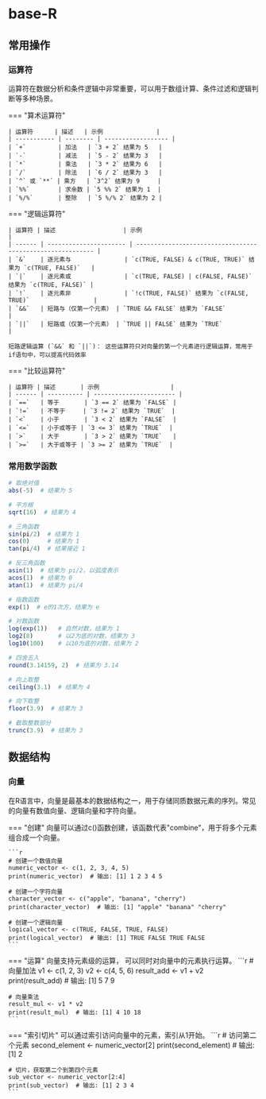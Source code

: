 # base-R

## 常用操作

### 运算符

运算符在数据分析和条件逻辑中非常重要，可以用于数组计算、条件过滤和逻辑判断等多种场景。

=== "算术运算符"

    | 运算符      | 描述   | 示例               |
    | ----------- | -------- | ------------------ |
    | `+`         | 加法   | `3 + 2` 结果为 5   |
    | `-`         | 减法   | `5 - 2` 结果为 3   |
    | `*`         | 乘法   | `3 * 2` 结果为 6   |
    | `/`         | 除法   | `6 / 2` 结果为 3   |
    | `^` 或 `**` | 乘方   | `3^2` 结果为 9     |
    | `%%`        | 求余数 | `5 %% 2` 结果为 1  |
    | `%/%`       | 整除   | `5 %/% 2` 结果为 2 |

=== "逻辑运算符"

    | 运算符 | 描述                   | 示例                                                       |
    | ------ | ---------------------- | ---------------------------------------------------------- |
    | `&`    | 逐元素与               | `c(TRUE, FALSE) & c(TRUE, TRUE)` 结果为 `c(TRUE, FALSE)`   |
    | `|`    | 逐元素或               | `c(TRUE, FALSE) | c(FALSE, FALSE)` 结果为 `c(TRUE, FALSE)` |
    | `!`    | 逐元素非               | `!c(TRUE, FALSE)` 结果为 `c(FALSE, TRUE)`                  |
    | `&&`   | 短路与（仅第一个元素） | `TRUE && FALSE` 结果为 `FALSE`                             |
    | `||`   | 短路或（仅第一个元素） | `TRUE || FALSE` 结果为 `TRUE`                              |
    
    短路逻辑运算 (`&&` 和 `||`)： 这些运算符只对向量的第一个元素进行逻辑运算，常用于if语句中，可以提高代码效率

=== "比较运算符"

    | 运算符 | 描述       | 示例                    |
    | ------ | ---------- | ----------------------- |
    | `==`   | 等于       | `3 == 2` 结果为 `FALSE` |
    | `!=`   | 不等于     | `3 != 2` 结果为 `TRUE`  |
    | `<`    | 小于       | `3 < 2` 结果为 `FALSE`  |
    | `<=`   | 小于或等于 | `3 <= 3` 结果为 `TRUE`  |
    | `>`    | 大于       | `3 > 2` 结果为 `TRUE`   |
    | `>=`   | 大于或等于 | `3 >= 2` 结果为 `TRUE`  |

### 常用数学函数

```R
# 取绝对值
abs(-5)  # 结果为 5

# 平方根
sqrt(16)  # 结果为 4

# 三角函数
sin(pi/2)  # 结果为 1
cos(0)     # 结果为 1
tan(pi/4)  # 结果接近 1

# 反三角函数
asin(1)  # 结果为 pi/2，以弧度表示
acos(1)  # 结果为 0
atan(1)  # 结果为 pi/4

# 指数函数
exp(1)  # e的1次方，结果为 e

# 对数函数
log(exp(1))   # 自然对数，结果为 1
log2(8)       # 以2为底的对数，结果为 3
log10(100)    # 以10为底的对数，结果为 2

# 四舍五入
round(3.14159, 2)  # 结果为 3.14

# 向上取整
ceiling(3.1)  # 结果为 4

# 向下取整
floor(3.9)  # 结果为 3

# 截取整数部分
trunc(3.9)  # 结果为 3

```



## 数据结构 

### 向量

在R语言中，向量是最基本的数据结构之一，用于存储同质数据元素的序列。常见的向量有数值向量、逻辑向量和字符向量。

=== "创建"
    向量可以通过c()函数创建，该函数代表"combine"，用于将多个元素组合成一个向量。

    ```r
    # 创建一个数值向量
    numeric_vector <- c(1, 2, 3, 4, 5)
    print(numeric_vector)  # 输出: [1] 1 2 3 4 5

    # 创建一个字符向量
    character_vector <- c("apple", "banana", "cherry")
    print(character_vector)  # 输出: [1] "apple" "banana" "cherry"

    # 创建一个逻辑向量
    logical_vector <- c(TRUE, FALSE, TRUE, FALSE)
    print(logical_vector)  # 输出: [1] TRUE FALSE TRUE FALSE
    ```
=== "运算"
    向量支持元素级的运算， 可以同时对向量中的元素执行运算。
    ```r
    # 向量加法
    v1 <- c(1, 2, 3)
    v2 <- c(4, 5, 6)
    result_add <- v1 + v2
    print(result_add)  # 输出: [1] 5 7 9

    # 向量乘法
    result_mul <- v1 * v2
    print(result_mul)  # 输出: [1] 4 10 18
    ```
=== "索引切片"
    可以通过索引访问向量中的元素，索引从1开始。
    ```r
    # 访问第二个元素
    second_element <- numeric_vector[2]
    print(second_element)  # 输出: [1] 2

    # 切片，获取第二个到第四个元素
    sub_vector <- numeric_vector[2:4]
    print(sub_vector)  # 输出: [1] 2 3 4
    ```
